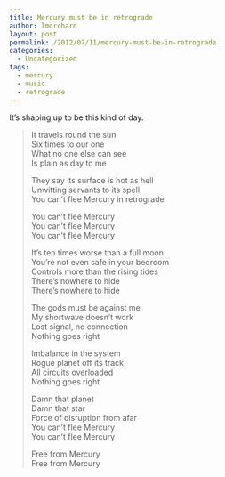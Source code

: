```yaml
---
title: Mercury must be in retrograde
author: lmorchard
layout: post
permalink: /2012/07/11/mercury-must-be-in-retrograde
categories:
  - Uncategorized
tags:
  - mercury
  - music
  - retrograde
---
```

It&#8217;s shaping up to be this kind of day.  
  
<!--more-->

> It travels round the sun  
> Six times to our one  
> What no one else can see  
> Is plain as day to me
> 
> They say its surface is hot as hell  
> Unwitting servants to its spell  
> You can’t flee Mercury in retrograde
> 
> You can’t flee Mercury  
> You can’t flee Mercury  
> You can’t flee Mercury
> 
> It’s ten times worse than a full moon  
> You’re not even safe in your bedroom  
> Controls more than the rising tides  
> There’s nowhere to hide  
> There’s nowhere to hide
> 
> The gods must be against me  
> My shortwave doesn’t work  
> Lost signal, no connection  
> Nothing goes right
> 
> Imbalance in the system  
> Rogue planet off its track  
> All circuits overloaded  
> Nothing goes right
> 
> Damn that planet  
> Damn that star  
> Force of disruption from afar  
> You can’t flee Mercury  
> You can’t flee Mercury
> 
> Free from Mercury  
> Free from Mercury